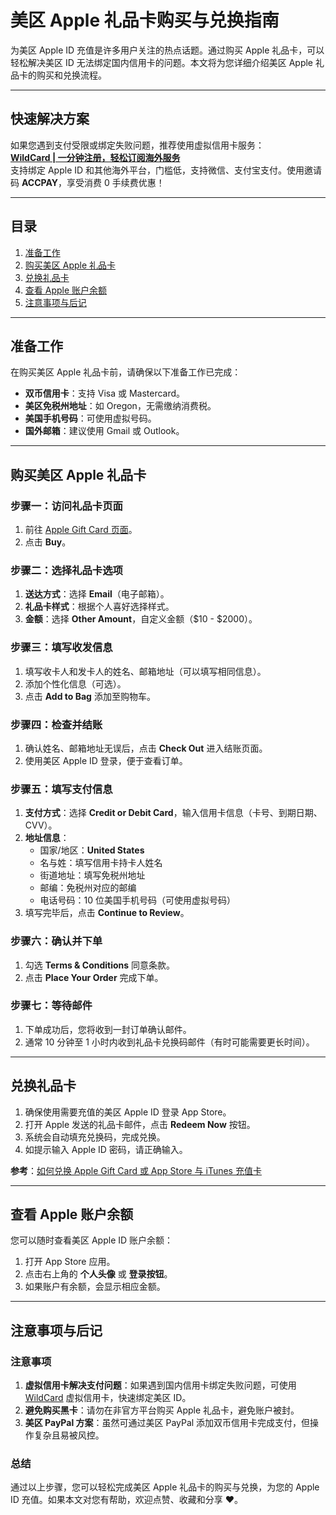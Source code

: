 # 美区 Apple 礼品卡购买与兑换指南

为美区 Apple ID 充值是许多用户关注的热点话题。通过购买 Apple 礼品卡，可以轻松解决美区 ID 无法绑定国内信用卡的问题。本文将为您详细介绍美区 Apple 礼品卡的购买和兑换流程。

---

## 快速解决方案

如果您遇到支付受限或绑定失败问题，推荐使用虚拟信用卡服务：  
**[WildCard | 一分钟注册，轻松订阅海外服务](https://bit.ly/bewildcard)**  
支持绑定 Apple ID 和其他海外平台，门槛低，支持微信、支付宝支付。使用邀请码 **ACCPAY**，享受消费 0 手续费优惠！

---

## 目录

1. [准备工作](#准备工作)  
2. [购买美区 Apple 礼品卡](#购买美区-apple-礼品卡)  
3. [兑换礼品卡](#兑换礼品卡)  
4. [查看 Apple 账户余额](#查看-apple-账户余额)  
5. [注意事项与后记](#注意事项与后记)

---

## 准备工作

在购买美区 Apple 礼品卡前，请确保以下准备工作已完成：

- **双币信用卡**：支持 Visa 或 Mastercard。
- **美区免税州地址**：如 Oregon，无需缴纳消费税。
- **美国手机号码**：可使用虚拟号码。
- **国外邮箱**：建议使用 Gmail 或 Outlook。

---

## 购买美区 Apple 礼品卡

### 步骤一：访问礼品卡页面
1. 前往 [Apple Gift Card 页面](https://www.apple.com/shop/gift-cards)。  
2. 点击 **Buy**。

### 步骤二：选择礼品卡选项
1. **送达方式**：选择 **Email**（电子邮箱）。  
2. **礼品卡样式**：根据个人喜好选择样式。  
3. **金额**：选择 **Other Amount**，自定义金额（$10 - $2000）。

### 步骤三：填写收发信息
1. 填写收卡人和发卡人的姓名、邮箱地址（可以填写相同信息）。  
2. 添加个性化信息（可选）。  
3. 点击 **Add to Bag** 添加至购物车。

### 步骤四：检查并结账
1. 确认姓名、邮箱地址无误后，点击 **Check Out** 进入结账页面。  
2. 使用美区 Apple ID 登录，便于查看订单。

### 步骤五：填写支付信息
1. **支付方式**：选择 **Credit or Debit Card**，输入信用卡信息（卡号、到期日期、CVV）。  
2. **地址信息**：
   - 国家/地区：**United States**  
   - 名与姓：填写信用卡持卡人姓名  
   - 街道地址：填写免税州地址  
   - 邮编：免税州对应的邮编  
   - 电话号码：10 位美国手机号码（可使用虚拟号码）  
3. 填写完毕后，点击 **Continue to Review**。

### 步骤六：确认并下单
1. 勾选 **Terms & Conditions** 同意条款。  
2. 点击 **Place Your Order** 完成下单。

### 步骤七：等待邮件
1. 下单成功后，您将收到一封订单确认邮件。  
2. 通常 10 分钟至 1 小时内收到礼品卡兑换码邮件（有时可能需要更长时间）。

---

## 兑换礼品卡

1. 确保使用需要充值的美区 Apple ID 登录 App Store。  
2. 打开 Apple 发送的礼品卡邮件，点击 **Redeem Now** 按钮。  
3. 系统会自动填充兑换码，完成兑换。  
4. 如提示输入 Apple ID 密码，请正确输入。

**参考**：[如何兑换 Apple Gift Card 或 App Store 与 iTunes 充值卡](https://support.apple.com/zh-cn/HT201209)

---

## 查看 Apple 账户余额

您可以随时查看美区 Apple ID 账户余额：

1. 打开 App Store 应用。  
2. 点击右上角的 **个人头像** 或 **登录按钮**。  
3. 如果账户有余额，会显示相应金额。

---

## 注意事项与后记

### 注意事项
1. **虚拟信用卡解决支付问题**：如果遇到国内信用卡绑定失败问题，可使用 [WildCard](https://bit.ly/bewildcard) 虚拟信用卡，快速绑定美区 ID。
2. **避免购买黑卡**：请勿在非官方平台购买 Apple 礼品卡，避免账户被封。
3. **美区 PayPal 方案**：虽然可通过美区 PayPal 添加双币信用卡完成支付，但操作复杂且易被风控。

### 总结
通过以上步骤，您可以轻松完成美区 Apple 礼品卡的购买与兑换，为您的 Apple ID 充值。如果本文对您有帮助，欢迎点赞、收藏和分享 ❤️。
